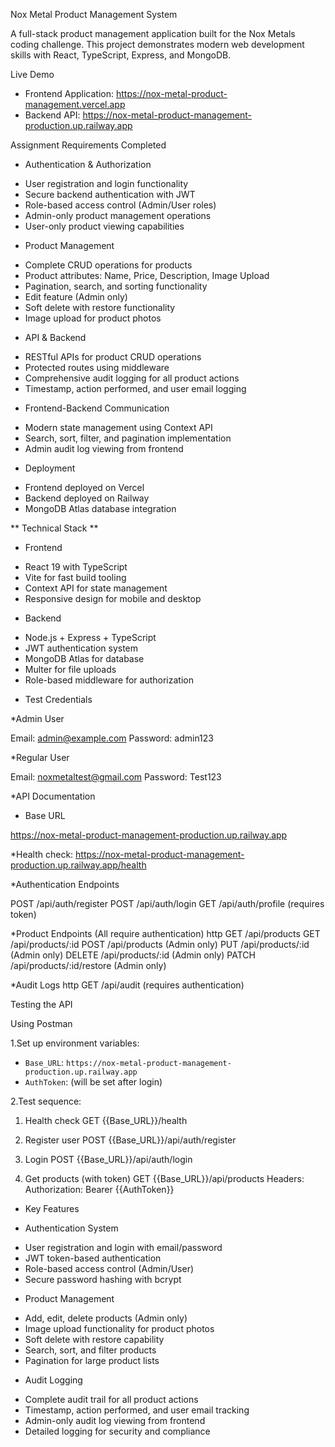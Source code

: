  Nox Metal Product Management System

A full-stack product management application built for the Nox Metals coding challenge. This project demonstrates modern web development skills with React, TypeScript, Express, and MongoDB.

Live Demo

- Frontend Application: https://nox-metal-product-management.vercel.app
- Backend API: https://nox-metal-product-management-production.up.railway.app

Assignment Requirements Completed

+ Authentication & Authorization
-  User registration and login functionality
-  Secure backend authentication with JWT
-  Role-based access control (Admin/User roles)
-  Admin-only product management operations
-  User-only product viewing capabilities

+ Product Management
- Complete CRUD operations for products
- Product attributes: Name, Price, Description, Image Upload
- Pagination, search, and sorting functionality
- Edit feature (Admin only)
- Soft delete with restore functionality
- Image upload for product photos

+ API & Backend
-  RESTful APIs for product CRUD operations
-  Protected routes using middleware
-  Comprehensive audit logging for all product actions
-  Timestamp, action performed, and user email logging

+ Frontend-Backend Communication
- Modern state management using Context API
- Search, sort, filter, and pagination implementation
- Admin audit log viewing from frontend

+ Deployment
- Frontend deployed on Vercel
- Backend deployed on Railway
- MongoDB Atlas database integration

** Technical Stack **

+ Frontend
- React 19 with TypeScript
- Vite for fast build tooling
- Context API for state management
- Responsive design for mobile and desktop

+ Backend
- Node.js + Express + TypeScript
- JWT authentication system
- MongoDB Atlas for database
- Multer for file uploads
- Role-based middleware for authorization

* Test Credentials

*Admin User

Email: admin@example.com
Password: admin123

*Regular User

Email: noxmetaltest@gmail.com
Password: Test123


*API Documentation

* Base URL

https://nox-metal-product-management-production.up.railway.app

*Health check:
https://nox-metal-product-management-production.up.railway.app/health

*Authentication Endpoints

POST /api/auth/register
POST /api/auth/login
GET /api/auth/profile (requires token)


*Product Endpoints (All require authentication)
http
GET /api/products
GET /api/products/:id
POST /api/products (Admin only)
PUT /api/products/:id (Admin only)
DELETE /api/products/:id (Admin only)
PATCH /api/products/:id/restore (Admin only)


*Audit Logs
http
GET /api/audit (requires authentication)


 Testing the API

 Using Postman

1.Set up environment variables:
   - `Base_URL`: `https://nox-metal-product-management-production.up.railway.app`
   - `AuthToken`: (will be set after login)

2.Test sequence:
   
   1. Health check
   GET {{Base_URL}}/health
   
   2. Register user
   POST {{Base_URL}}/api/auth/register
   
   
   3. Login
   POST {{Base_URL}}/api/auth/login
   
   
   4. Get products (with token)
   GET {{Base_URL}}/api/products
   Headers: Authorization: Bearer {{AuthToken}}
   

* Key Features

+ Authentication System
- User registration and login with email/password
- JWT token-based authentication
- Role-based access control (Admin/User)
- Secure password hashing with bcrypt

+ Product Management
- Add, edit, delete products (Admin only)
- Image upload functionality for product photos
- Soft delete with restore capability
- Search, sort, and filter products
- Pagination for large product lists

+ Audit Logging
- Complete audit trail for all product actions
- Timestamp, action performed, and user email tracking
- Admin-only audit log viewing from frontend
- Detailed logging for security and compliance

